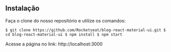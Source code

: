 ## Instalação

Faça o clone do nosso repositório e utilize os comandos:

`
$ git clone https://github.com/Rocketseat/blog-react-material-ui.git
$ cd blog-react-material-ui
$ npm install
$ npm start
`

Acesse a página no link: http://localhost:3000
